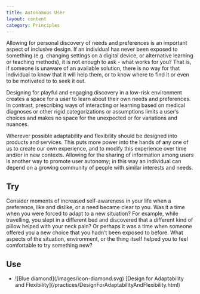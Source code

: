 ```yaml
---
title: Autonomous User
layout: content
category: Principles
---
```


Allowing for personal discovery of needs and preferences is an important aspect of inclusive design. If an individual has never been exposed to something (e.g. changing settings on a digital device, or alternative learning or teaching methods), it is not enough to ask - what works for you? That is, if someone is unaware of an available solution, there is no way for that individual to know that it will help them, or to know where to find it or even to be motivated to to seek it out.

Designing for playful and engaging discovery in a low-risk environment creates a space for a user to learn about their own needs and preferences. In contrast, prescribing ways of interacting or learning based on medical diagnoses or other rigid categorizations or assumptions limits a user’s choices and makes no space for the unexpected or for variations and nuances.

Wherever possible adaptability and flexibility should be designed into products and services. This puts more power into the hands of any one of us to create our own experience, and to modify this experience over time and/or in new contexts. Allowing for the sharing of information among users is another way to promote user autonomy; in this way an individual can depend on a growing community of people with similar interests and needs.

## Try
Consider moments of increased self-awareness in your life when a preference, like and dislike, or a need became clear to you. Was it a time when you were forced to adapt to a new situation? For example, while travelling, you slept in a different bed and discovered that a different kind of pillow helped with your neck pain? Or perhaps it was a time when someone offered you a new choice that you hadn’t been exposed to before. What aspects of the situation, environment, or the thing itself helped you to feel comfortable to try something new?

## Use
<ul class="idg-articleContentUse">
    <li>
        ![Blue diamond](/images/icon-diamond.svg) [Design for Adaptability and Flexibility](/practices/DesignForAdaptabilityAndFlexibility.html)
    </li>
</ul>
